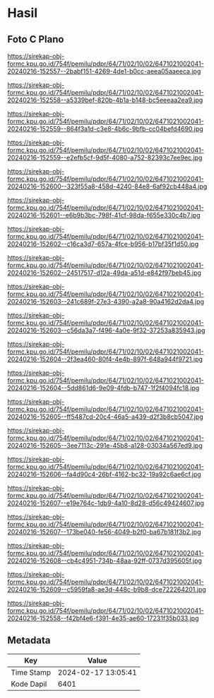 # Hasil

## Foto C Plano

https://sirekap-obj-formc.kpu.go.id/754f/pemilu/pdpr/64/71/02/10/02/6471021002041-20240216-152557--2babf151-4269-4de1-b0cc-aeea05aaeeca.jpg

https://sirekap-obj-formc.kpu.go.id/754f/pemilu/pdpr/64/71/02/10/02/6471021002041-20240216-152558--a5339bef-820b-4b1a-b148-bc5eeeaa2ea9.jpg

https://sirekap-obj-formc.kpu.go.id/754f/pemilu/pdpr/64/71/02/10/02/6471021002041-20240216-152559--864f3a1d-c3e8-4b6c-9bfb-cc04befd4690.jpg

https://sirekap-obj-formc.kpu.go.id/754f/pemilu/pdpr/64/71/02/10/02/6471021002041-20240216-152559--e2efb5cf-9d5f-4080-a752-82393c7ee9ec.jpg

https://sirekap-obj-formc.kpu.go.id/754f/pemilu/pdpr/64/71/02/10/02/6471021002041-20240216-152600--323f55a8-458d-4240-84e8-6af92cb448a4.jpg

https://sirekap-obj-formc.kpu.go.id/754f/pemilu/pdpr/64/71/02/10/02/6471021002041-20240216-152601--e6b9b3bc-798f-41cf-98da-f655e330c4b7.jpg

https://sirekap-obj-formc.kpu.go.id/754f/pemilu/pdpr/64/71/02/10/02/6471021002041-20240216-152602--c16ca3d7-657a-4fce-b956-b17bf35f1d50.jpg

https://sirekap-obj-formc.kpu.go.id/754f/pemilu/pdpr/64/71/02/10/02/6471021002041-20240216-152602--24517517-d12a-49da-a51d-e842f97beb45.jpg

https://sirekap-obj-formc.kpu.go.id/754f/pemilu/pdpr/64/71/02/10/02/6471021002041-20240216-152603--241c689f-27e3-4390-a2a8-90a4162d2da4.jpg

https://sirekap-obj-formc.kpu.go.id/754f/pemilu/pdpr/64/71/02/10/02/6471021002041-20240216-152603--c56da3a7-f496-4a0e-9f32-37253a835943.jpg

https://sirekap-obj-formc.kpu.go.id/754f/pemilu/pdpr/64/71/02/10/02/6471021002041-20240216-152604--2f3ea460-80f4-4e4b-897f-648a944f9721.jpg

https://sirekap-obj-formc.kpu.go.id/754f/pemilu/pdpr/64/71/02/10/02/6471021002041-20240216-152604--5dd861d6-9e09-4fdb-b747-1f2f4094fc18.jpg

https://sirekap-obj-formc.kpu.go.id/754f/pemilu/pdpr/64/71/02/10/02/6471021002041-20240216-152605--ff5487cd-20c4-46a5-a439-d2f3b8cb5047.jpg

https://sirekap-obj-formc.kpu.go.id/754f/pemilu/pdpr/64/71/02/10/02/6471021002041-20240216-152605--3ee7113c-291e-45b8-a128-03034a567ed9.jpg

https://sirekap-obj-formc.kpu.go.id/754f/pemilu/pdpr/64/71/02/10/02/6471021002041-20240216-152606--fa4d90c4-26bf-4162-bc32-19a92c6ae6cf.jpg

https://sirekap-obj-formc.kpu.go.id/754f/pemilu/pdpr/64/71/02/10/02/6471021002041-20240216-152607--e19e764c-1db9-4a10-8d28-d56c49424607.jpg

https://sirekap-obj-formc.kpu.go.id/754f/pemilu/pdpr/64/71/02/10/02/6471021002041-20240216-152607--173be040-fe56-4049-b2f0-ba67b181f3b2.jpg

https://sirekap-obj-formc.kpu.go.id/754f/pemilu/pdpr/64/71/02/10/02/6471021002041-20240216-152608--cb4c4951-734b-48aa-92ff-0737d395605f.jpg

https://sirekap-obj-formc.kpu.go.id/754f/pemilu/pdpr/64/71/02/10/02/6471021002041-20240216-152609--c5959fa8-ae3d-448c-b9b8-dce722264201.jpg

https://sirekap-obj-formc.kpu.go.id/754f/pemilu/pdpr/64/71/02/10/02/6471021002041-20240216-152558--f42bf4e6-f391-4e35-ae60-17231f35b033.jpg


## Metadata

| Key        | Value               |
| ---------- | ------------------- |
| Time Stamp | 2024-02-17 13:05:41 |
| Kode Dapil | 6401                |



